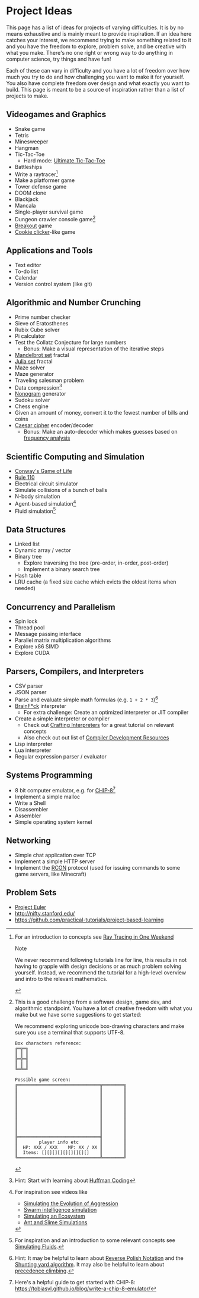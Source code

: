 # Project Ideas

This page has a list of ideas for projects of varying difficulties. It is by no means exhaustive and is mainly meant to
provide inspiration. If an idea here catches your interest, we recommend trying to make something related to it and you
have the freedom to explore, problem solve, and be creative with what you make. There's no one right or wrong way to do
anything in computer science, try things and have fun!

Each of these can vary in difficulty and you have a lot of freedom over how much you try to do and how challenging you
want to make it for yourself. You also have complete freedom over design and what exactly you want to build. This page
is meant to be a source of inspiration rather than a list of projects to make.

## Videogames and Graphics

- Snake game
- Tetris
- Minesweeper
- Hangman
- Tic-Tac-Toe
  - Hard mode: [Ultimate Tic-Tac-Toe](https://en.wikipedia.org/wiki/Ultimate_tic-tac-toe)
- Battleships
- Write a raytracer[^raytracing]
- Make a platformer game
- Tower defense game
- DOOM clone
- Blackjack
- Mancala
- Single-player survival game
- Dungeon crawler console game[^dungeon]
- [Breakout](<https://en.wikipedia.org/wiki/Breakout_(video_game)>) game
- [Cookie clicker](https://orteil.dashnet.org/cookieclicker/)-like game

[^raytracing]:
    For an introduction to concepts see
    [Ray Tracing in One Weekend](https://raytracing.github.io/books/RayTracingInOneWeekend.html)

    > [!NOTE]
    >
    > We never recommend following tutorials line for line, this results in not having to grapple with design decisions
    > or as much problem solving yourself. Instead, we recommend the tutorial for a high-level overview and intro to the
    > relevant mathematics.

[^dungeon]:
    This is a good challenge from a software design, game dev, and algorithmic standpoint. You have a lot of creative
    freedom with what you make but we have some suggestions to get started:

    We recommend exploring unicode box-drawing characters and make sure you use a terminal that supports UTF-8.

    ```
    Box characters reference:
    ╔═╦═╗
    ║ ║ ║
    ╠═╬═╣
    ║ ║ ║
    ╚═╩═╝

    Possible game screen:
    ╔═══════════════════════════════╦════════╗
    ║                               ║        ║
    ║                               ║        ║
    ║                               ║        ║
    ║                               ║        ║
    ║                               ║        ║
    ║                               ║        ║
    ║                               ║        ║
    ║                               ║        ║
    ║                               ║        ║
    ╠═══════════════════════════════╣        ║
    ║        player info etc        ║        ║
    ║  HP: XXX / XXX    MP: XX / XX ║        ║
    ║  Items: [][][][][][][][][]    ║        ║
    ╚═══════════════════════════════╩════════╝
    ```

## Applications and Tools

- Text editor
- To-do list
- Calendar
- Version control system (like git)

## Algorithmic and Number Crunching

- Prime number checker
- Sieve of Eratosthenes
- Rubix Cube solver
- Pi calculator
- Test the Collatz Conjecture for large numbers
  - Bonus: Make a visual representation of the iterative steps
- [Mandelbrot set](https://en.wikipedia.org/wiki/Mandelbrot_set) fractal
- [Julia set](https://en.wikipedia.org/wiki/Julia_set) fractal
- Maze solver
- Maze generator
- Traveling salesman problem
- Data compression[^compression]
- [Nonogram](https://en.wikipedia.org/wiki/Nonogram) generator
- Sudoku solver
- Chess engine
- Given an amount of money, convert it to the fewest number of bills and coins
- [Caesar cipher](https://en.wikipedia.org/wiki/Caesar_cipher) encoder/decoder
  - Bonus: Make an auto-decoder which makes guesses based on
    [frequency analysis](https://en.wikipedia.org/wiki/Frequency_analysis)

[^compression]: Hint: Start with learning about [Huffman Coding](https://en.wikipedia.org/wiki/Huffman_coding)

## Scientific Computing and Simulation

- [Conway's Game of Life](https://en.wikipedia.org/wiki/Conway%27s_Game_of_Life)
- [Rule 110](https://en.wikipedia.org/wiki/Rule_110) 
- Electrical circuit simulator
- Simulate collisions of a bunch of balls
- N-body simulation
- Agent-based simulation[^agents]
- Fluid simulation[^fluids]

[^agents]: For inspiration see videos like

    - [Simulating the Evolution of Aggression](https://www.youtube.com/watch?v=YNMkADpvO4w)
    - [Swarm intelligence simulation](https://www.youtube.com/watch?v=Yu7sF9rcVJY)
    - [Simulating an Ecosystem](https://www.youtube.com/watch?v=r_It_X7v-1E)
    - [Ant and Slime Simulations](https://www.youtube.com/watch?v=X-iSQQgOd1A)

[^fluids]:
    For inspiration and an introduction to some relevant concepts see
    [Simulating Fluids](https://www.youtube.com/watch?v=rSKMYc1CQHE).

## Data Structures

- Linked list
- Dynamic array / vector
- Binary tree
  - Explore traversing the tree (pre-order, in-order, post-order)
  - Implement a binary search tree
- Hash table
- LRU cache (a fixed size cache which evicts the oldest items when needed)

## Concurrency and Parallelism

- Spin lock
- Thread pool
- Message passing interface
- Parallel matrix multiplication algorithms
- Explore x86 SIMD
- Explore CUDA

## Parsers, Compilers, and Interpreters

- CSV parser
- JSON parser
- Parse and evaluate simple math formulas (e.g. `1 + 2 * 3`)[^expressions]
- [BrainF\*ck](https://en.wikipedia.org/wiki/Brainfuck) interpreter
  - For extra challenge: Create an optimized interpreter or JIT compiler
- Create a simple interpreter or compiler
  - Check out [Crafting Interpreters](https://craftinginterpreters.com/contents.html) for a great tutorial on relevant
    concepts
  - Also check out out list of [Compiler Development Resources](../advanced/compiler-development.md)
- Lisp interpreter
- Lua interpreter
- Regular expression parser / evaluator

[^expressions]:
    Hint: It may be helpful to learn about
    [Reverse Polish Notation](https://en.wikipedia.org/wiki/Reverse_Polish_notation) and the
    [Shunting yard algorithm](https://en.wikipedia.org/wiki/Shunting_yard_algorithm). It may also be helpful to learn
    about [precedence climbing](https://eli.thegreenplace.net/2012/08/02/parsing-expressions-by-precedence-climbing).

## Systems Programming

- 8 bit computer emulator, e.g. for [CHIP-8](https://en.wikipedia.org/wiki/CHIP-8)[^chip-8]
- Implement a simple malloc
- Write a Shell
- Disassembler
- Assembler
- Simple operating system kernel

[^chip-8]: Here's a helpful guide to get started with CHIP-8: https://tobiasvl.github.io/blog/write-a-chip-8-emulator/

## Networking

- Simple chat application over TCP
- Implement a simple HTTP server
- Implement the [RCON](https://developer.valvesoftware.com/wiki/Source_RCON_Protocol) protocol (used for issuing
  commands to some game servers, like Minecraft)

## Problem Sets

- [Project Euler](https://projecteuler.net/)
- http://nifty.stanford.edu/
- https://github.com/practical-tutorials/project-based-learning
